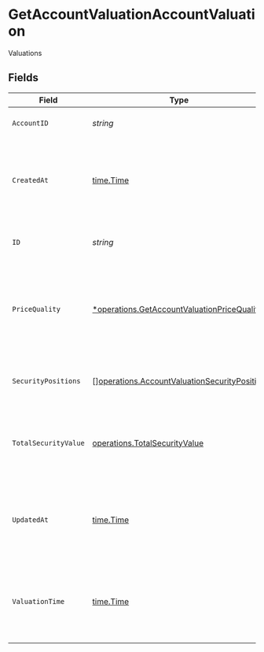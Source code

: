 # GetAccountValuationAccountValuation

Valuations


## Fields

| Field                                                                                                                                                                                              | Type                                                                                                                                                                                               | Required                                                                                                                                                                                           | Description                                                                                                                                                                                        |
| -------------------------------------------------------------------------------------------------------------------------------------------------------------------------------------------------- | -------------------------------------------------------------------------------------------------------------------------------------------------------------------------------------------------- | -------------------------------------------------------------------------------------------------------------------------------------------------------------------------------------------------- | -------------------------------------------------------------------------------------------------------------------------------------------------------------------------------------------------- |
| `AccountID`                                                                                                                                                                                        | *string*                                                                                                                                                                                           | :heavy_check_mark:                                                                                                                                                                                 | Account unique identifier.                                                                                                                                                                         |
| `CreatedAt`                                                                                                                                                                                        | [time.Time](https://pkg.go.dev/time#Time)                                                                                                                                                          | :heavy_check_mark:                                                                                                                                                                                 | Date and time when the resource was created. [RFC 3339-5](https://datatracker.ietf.org/doc/html/rfc3339#section-5.6), [ISO8601 UTC](https://www.iso.org/iso-8601-date-and-time-format.html)        |
| `ID`                                                                                                                                                                                               | *string*                                                                                                                                                                                           | :heavy_check_mark:                                                                                                                                                                                 | Account valuation unique identifier.                                                                                                                                                               |
| `PriceQuality`                                                                                                                                                                                     | [*operations.GetAccountValuationPriceQuality](../../models/operations/getaccountvaluationpricequality.md)                                                                                          | :heavy_minus_sign:                                                                                                                                                                                 | Price quality used for the calculation of the account valuation.<br/>* EOD - end of day price                                                                                                      |
| `SecurityPositions`                                                                                                                                                                                | [][operations.AccountValuationSecurityPosition](../../models/operations/accountvaluationsecurityposition.md)                                                                                       | :heavy_minus_sign:                                                                                                                                                                                 | Positions associated with this account valuation.                                                                                                                                                  |
| `TotalSecurityValue`                                                                                                                                                                               | [operations.TotalSecurityValue](../../models/operations/totalsecurityvalue.md)                                                                                                                     | :heavy_check_mark:                                                                                                                                                                                 | Entity representing the monetary value by amount and currency.                                                                                                                                     |
| `UpdatedAt`                                                                                                                                                                                        | [time.Time](https://pkg.go.dev/time#Time)                                                                                                                                                          | :heavy_check_mark:                                                                                                                                                                                 | Date and time when the resource was last updated. [RFC 3339-5](https://datatracker.ietf.org/doc/html/rfc3339#section-5.6), [ISO8601 UTC](https://www.iso.org/iso-8601-date-and-time-format.html)   |
| `ValuationTime`                                                                                                                                                                                    | [time.Time](https://pkg.go.dev/time#Time)                                                                                                                                                          | :heavy_check_mark:                                                                                                                                                                                 | Date and time as of which the value was calculated. [RFC 3339-5](https://datatracker.ietf.org/doc/html/rfc3339#section-5.6), [ISO8601 UTC](https://www.iso.org/iso-8601-date-and-time-format.html) |